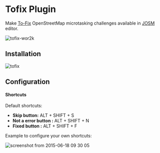 # Tofix Plugin

Make [To-Fix](http://osmlab.github.io/to-fix) OpenStreetMap microtasking challenges available in [JOSM](http://josm.openstreetmap.de/) editor.

![tofix-wor2k](https://cloud.githubusercontent.com/assets/1152236/10491901/9b17bf5c-726e-11e5-9575-3c62d0412140.gif)

## Installation

![tofix](https://cloud.githubusercontent.com/assets/1152236/10457988/417882b4-718e-11e5-94b5-6ecf4a30eb43.gif)


## Configuration

#### Shortcuts

Default shortcuts:

- **Skip button:** ALT + SHIFT + S
- **Not a error button :** ALT + SHIFT + N
- **Fixed button :** ALT + SHIFT + F

Example to configure your own shortcuts:


![screenshot from 2015-06-18 09 30 05](https://cloud.githubusercontent.com/assets/1152236/8237229/6268a12a-15b3-11e5-8496-d67fdc1fc4b8.png)


